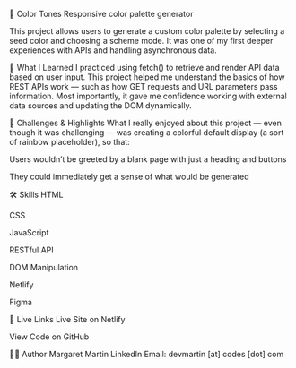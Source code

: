 🎨 Color Tones
Responsive color palette generator

This project allows users to generate a custom color palette by selecting a seed color and choosing a scheme mode. It was one of my first deeper experiences with APIs and handling asynchronous data.

🧠 What I Learned
I practiced using fetch() to retrieve and render API data based on user input. This project helped me understand the basics of how REST APIs work — such as how GET requests and URL parameters pass information. Most importantly, it gave me confidence working with external data sources and updating the DOM dynamically.

🚀 Challenges & Highlights
What I really enjoyed about this project — even though it was challenging — was creating a colorful default display (a sort of rainbow placeholder), so that:

Users wouldn’t be greeted by a blank page with just a heading and buttons

They could immediately get a sense of what would be generated

🛠 Skills
HTML

CSS

JavaScript

RESTful API

DOM Manipulation

Netlify

Figma

🔗 Live Links
Live Site on Netlify

View Code on GitHub

🙋‍♀️ Author
Margaret Martin
LinkedIn
Email: devmartin [at] codes [dot] com
